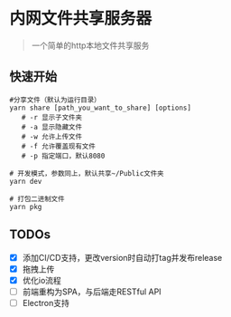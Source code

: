 # 内网文件共享服务器
> 一个简单的http本地文件共享服务

## 快速开始
```shell script
#分享文件（默认为运行目录）
yarn share [path_you_want_to_share] [options] 
   # -r 显示子文件夹  
   # -a 显示隐藏文件  
   # -w 允许上传文件
   # -f 允许覆盖现有文件
   # -p 指定端口，默认8080

# 开发模式，参数同上，默认共享~/Public文件夹
yarn dev 

# 打包二进制文件
yarn pkg
```

## TODOs
- [x] 添加CI/CD支持，更改version时自动打tag并发布release
- [x] 拖拽上传
- [x] 优化io流程
- [ ] 前端重构为SPA，与后端走RESTful API
- [ ] Electron支持
